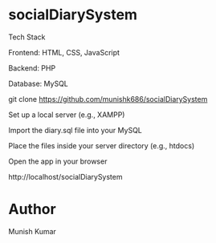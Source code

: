 # socialDiarySystem
Tech Stack

Frontend: HTML, CSS, JavaScript

Backend: PHP

Database: MySQL

git clone https://github.com/munishk686/socialDiarySystem

Set up a local server (e.g., XAMPP)

Import the diary.sql file into your MySQL

Place the files inside your server directory (e.g., htdocs)

Open the app in your browser

http://localhost/socialDiarySystem

# Author
Munish Kumar
